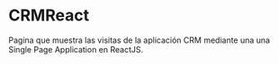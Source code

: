 # CRMReact
Pagina que muestra las visitas de la aplicación CRM mediante una una Single Page Application en ReactJS.
